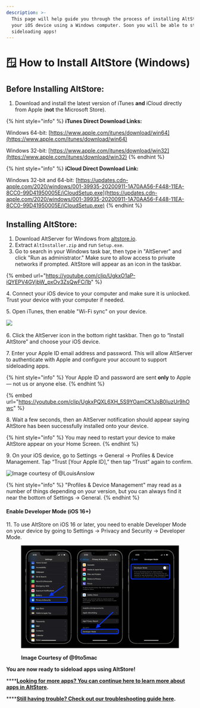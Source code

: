 ```yaml
---
description: >-
  This page will help guide you through the process of installing AltStore onto
  your iOS device using a Windows computer. Soon you will be able to start
  sideloading apps!
---
```


# 🪟 How to Install AltStore (Windows)

## **Before Installing AltStore:**

1. Download and install the latest version of iTunes **and** iCloud directly from Apple (**not** the Microsoft Store).

{% hint style="info" %}
**iTunes Direct Download Links:**

Windows 64-bit: [https://www.apple.com/itunes/download/win64](https://www.apple.com/itunes/download/win64)

Windows 32-bit: [https://www.apple.com/itunes/download/win32](https://www.apple.com/itunes/download/win32)
{% endhint %}

{% hint style="info" %}
**iCloud Direct Download Link:**

Windows 32-bit and 64-bit: [https://updates.cdn-apple.com/2020/windows/001-39935-20200911-1A70AA56-F448-11EA-8CC0-99D41950005E/iCloudSetup.exe](https://updates.cdn-apple.com/2020/windows/001-39935-20200911-1A70AA56-F448-11EA-8CC0-99D41950005E/iCloudSetup.exe)
{% endhint %}

## **Installing AltStore:**

1. Download AltServer for Windows from [altstore.io](https://altstore.io/).
2. Extract `AltInstaller.zip` and run `Setup.exe`.
3. Go to search in your Windows task bar, then type in "AltServer" and click "Run as administrator." Make sure to allow access to private networks if prompted. AltStore will appear as an icon in the taskbar.

{% embed url="https://youtube.com/clip/UgkxO1aP-iQYEPV4GVjbW_pxOv3ZsQwFCi1b" %}

4\. Connect your iOS device to your computer and make sure it is unlocked. Trust your device with your computer if needed.

5\. Open iTunes, then enable "Wi-Fi sync" on your device.

![](../.gitbook/assets/002\_sync-iphone-over-wifi-1999751-0242f5c1b2814ecaac3b49815c365c59.webp)

6\. Click the AltServer icon in the bottom right taskbar. Then go to “Install AltStore” and choose your iOS device.

7\. Enter your Apple ID email address and password. This will allow AltServer to authenticate with Apple and configure your account to support sideloading apps.

{% hint style="info" %}
Your Apple ID and password are sent **only** to Apple — not us or anyone else.
{% endhint %}

{% embed url="https://youtube.com/clip/UgkxPQXL6XH_5S9YOamCK1JsB0IuzUr9hOwc" %}

8\. Wait a few seconds, then an AltServer notification should appear saying AltStore has been successfully installed onto your device.

{% hint style="info" %}
You may need to restart your device to make AltStore appear on your Home Screen.
{% endhint %}

9\.  On your iOS device, go to Settings -> General -> Profiles & Device Management. Tap “Trust \[Your Apple ID],” then tap “Trust” again to confirm.

![Image courtesy of @LouisAnslow](https://files.gitbook.com/v0/b/gitbook-x-prod.appspot.com/o/spaces%2FAfe8qEztjcTjsjjaMBY2%2Fuploads%2F1NUuIKBgS0adjhFhOqVt%2F1-CwxM2iiAN0kLSWGuRQcCHQ-2%20\(dragged\).jpg?alt=media\&token=f94229f1-89be-4e25-854d-d13736f64ca3)

{% hint style="info" %}
"Profiles & Device Management" may read as a number of things depending on your version, but you can always find it near the bottom of Settings -> General.
{% endhint %}

#### Enable Developer Mode (iOS 16+)

11\.  To use AltStore on iOS 16 or later, you need to enable Developer Mode on your device by going to Settings -> Privacy and Security -> Developer Mode.

<figure><img src="../.gitbook/assets/FcejvMRXgAE8k3R.jpg" alt=""><figcaption><p><strong>Image Courtesy of @9to5mac</strong></p></figcaption></figure>

**You are now ready to sideload apps using AltStore!**

****[**Looking for more apps? You can continue here to learn more about apps in AltStore**](broken-reference)**.**

****[**Still having trouble? Check out our troubleshooting guide here**](troubleshooting-guide.md)**.**
